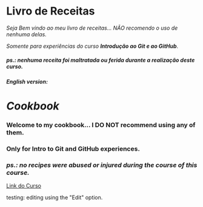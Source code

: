 # Livro de Receitas

_Seja Bem vindo ao meu livro de receitas... NÃO recomendo o uso de nenhuma delas._

_Somente para experiências do curso **Introdução ao Git e ao GitHub**_.

##### ps.: _nenhuma receita foi maltratada ou ferida durante a realização deste curso_.



###### **English version:** 

# *Cookbook* 

### Welcome to my cookbook... I DO NOT recommend using any of them.

### Only for Intro to Git and GitHub experiences.

### _ps.: no recipes were abused or injured during the course of this course._



[Link do Curso](https://web.digitalinnovation.one/course/introducao-ao-git-e-ao-github/learning/75b9fe49-6ed4-4480-83a7-7e37fc356aa9/ "Digital Innovation")

testing: editing using the "Edit" option.

